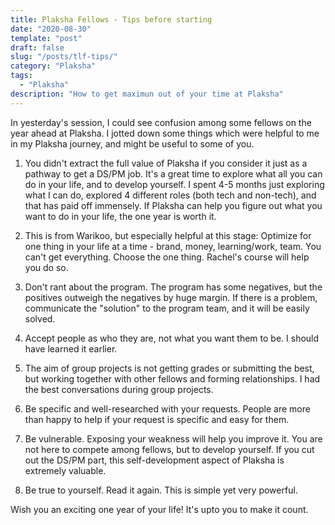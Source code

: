 ```yaml
---
title: Plaksha Fellows - Tips before starting
date: "2020-08-30"
template: "post"
draft: false
slug: "/posts/tlf-tips/"
category: "Plaksha"
tags:
  - "Plaksha"
description: "How to get maximun out of your time at Plaksha"
---
```


In yesterday's session, I could see confusion among some fellows on the year ahead at Plaksha. I jotted down some things which were helpful to me in my Plaksha journey, and might be useful to some of you.

1. You didn't extract the full value of Plaksha if you consider it just as a pathway to get a DS/PM job. It's a great time to explore what all you can do in your life, and to develop yourself. I spent 4-5 months just exploring what I can do, explored 4 different roles (both tech and non-tech), and that has paid off immensely. If Plaksha can help you figure out what you want to do in your life, the one year is worth it. 

2. This is from Warikoo, but especially helpful at this stage: Optimize for one thing in your life at a time - brand, money, learning/work, team. You can't get everything. Choose the one thing. Rachel's course will help you do so.

3. Don't rant about the program. The program has some negatives, but the positives outweigh the negatives by huge margin. If there is a problem, communicate the "solution" to the program team, and it will be easily solved. 

4. Accept people as who they are, not what you want them to be. I should have learned it earlier.

5. The aim of group projects is not getting grades or submitting the best, but working together with other fellows and forming relationships. I had the best conversations during group projects.

6. Be specific and well-researched with your requests. People are more than happy to help if your request is specific and easy for them.
 
7. Be vulnerable. Exposing your weakness will help you improve it. You are not here to compete among fellows, but to develop yourself. If you cut out the DS/PM part, this self-development aspect of Plaksha is extremely valuable.

8. Be true to yourself. Read it again. This is simple yet very powerful. 

Wish you an exciting one year of your life! It's upto you to make it count.